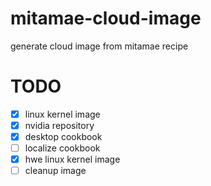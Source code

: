 # mitamae-cloud-image
generate cloud image from mitamae recipe

# TODO
- [x] linux kernel image
- [x] nvidia repository
- [x] desktop cookbook
- [ ] localize cookbook
- [x] hwe linux kernel image
- [ ] cleanup image
